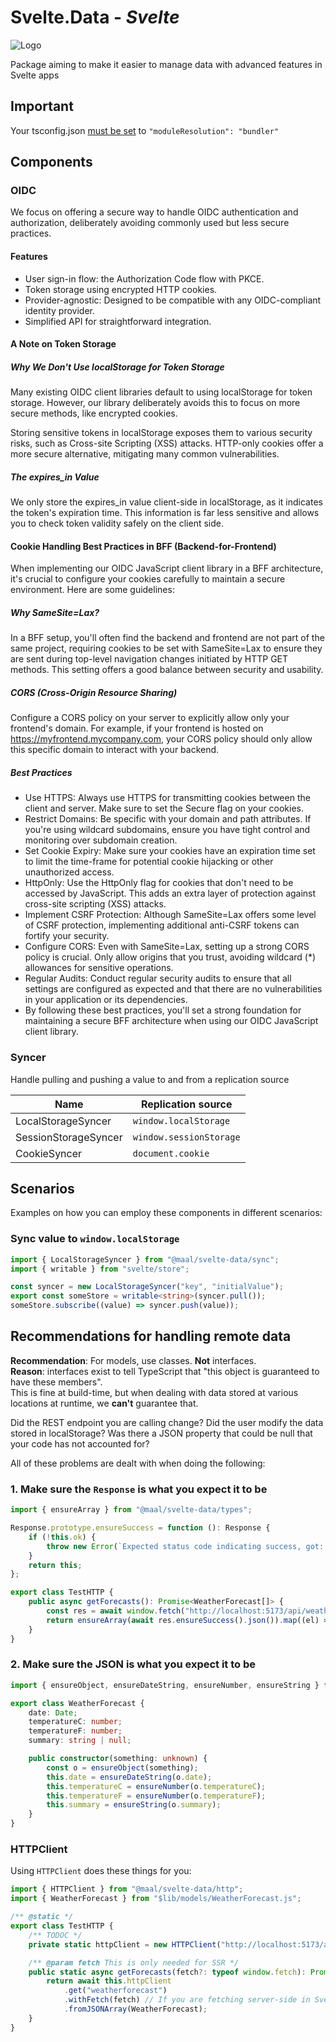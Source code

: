 # Svelte.Data - _Svelte_

![Logo](https://raw.githubusercontent.com/MathiasFrost/Svelte.StoresPlus/main/logo.png)

Package aiming to make it easier to manage data with advanced features in Svelte apps

## Important

Your tsconfig.json [must be set](https://kit.svelte.dev/docs/packaging#typescript) to `"moduleResolution": "bundler"`

## Components

### OIDC

We focus on offering a secure way to handle OIDC authentication and authorization, deliberately avoiding commonly used but less secure practices.

#### Features

-   User sign-in flow: the Authorization Code flow with PKCE.
-   Token storage using encrypted HTTP cookies.
-   Provider-agnostic: Designed to be compatible with any OIDC-compliant identity provider.
-   Simplified API for straightforward integration.

#### A Note on Token Storage

##### Why We Don't Use localStorage for Token Storage

Many existing OIDC client libraries default to using localStorage for token storage. However, our library deliberately avoids this to focus on more secure methods, like encrypted cookies.

Storing sensitive tokens in localStorage exposes them to various security risks, such as Cross-site Scripting (XSS) attacks. HTTP-only cookies offer a more secure alternative, mitigating many common vulnerabilities.

##### The expires_in Value

We only store the expires_in value client-side in localStorage, as it indicates the token's expiration time. This information is far less sensitive and allows you to check token validity safely on the client side.

#### Cookie Handling Best Practices in BFF (Backend-for-Frontend)

When implementing our OIDC JavaScript client library in a BFF architecture, it's crucial to configure your cookies carefully to maintain a secure environment. Here are some guidelines:

##### Why SameSite=Lax?

In a BFF setup, you'll often find the backend and frontend are not part of the same project, requiring cookies to be set with SameSite=Lax to ensure they are sent during top-level navigation changes initiated by HTTP GET methods. This setting offers a good balance between security and usability.

##### CORS (Cross-Origin Resource Sharing)

Configure a CORS policy on your server to explicitly allow only your frontend's domain. For example, if your frontend is hosted on https://myfrontend.mycompany.com, your CORS policy should only allow this specific domain to interact with your backend.

##### Best Practices

-   Use HTTPS: Always use HTTPS for transmitting cookies between the client and server. Make sure to set the Secure flag on your cookies.
-   Restrict Domains: Be specific with your domain and path attributes. If you're using wildcard subdomains, ensure you have tight control and monitoring over subdomain creation.
-   Set Cookie Expiry: Make sure your cookies have an expiration time set to limit the time-frame for potential cookie hijacking or other unauthorized access.
-   HttpOnly: Use the HttpOnly flag for cookies that don't need to be accessed by JavaScript. This adds an extra layer of protection against cross-site scripting (XSS) attacks.
-   Implement CSRF Protection: Although SameSite=Lax offers some level of CSRF protection, implementing additional anti-CSRF tokens can fortify your security.
-   Configure CORS: Even with SameSite=Lax, setting up a strong CORS policy is crucial. Only allow origins that you trust, avoiding wildcard (\*) allowances for sensitive operations.
-   Regular Audits: Conduct regular security audits to ensure that all settings are configured as expected and that there are no vulnerabilities in your application or its dependencies.
-   By following these best practices, you'll set a strong foundation for maintaining a secure BFF architecture when using our OIDC JavaScript client library.

### Syncer

Handle pulling and pushing a value to and from a replication source

| Name                 | Replication source      |
| -------------------- | ----------------------- |
| LocalStorageSyncer   | `window.localStorage`   |
| SessionStorageSyncer | `window.sessionStorage` |
| CookieSyncer         | `document.cookie`       |

## Scenarios

Examples on how you can employ these components in different scenarios:

### Sync value to `window.localStorage`

```ts
import { LocalStorageSyncer } from "@maal/svelte-data/sync";
import { writable } from "svelte/store";

const syncer = new LocalStorageSyncer("key", "initialValue");
export const someStore = writable<string>(syncer.pull());
someStore.subscribe((value) => syncer.push(value));
```

## Recommendations for handling remote data

**Recommendation**: For models, use classes. **Not** interfaces.  
**Reason**: interfaces exist to tell TypeScript that "this object is guaranteed to have these members".  
This is fine at build-time, but when dealing with data stored at various locations at runtime, we **can't** guarantee that.

Did the REST endpoint you are calling change? Did the user modify the data stored in localStorage? Was there a JSON property that could be null that your code
has not accounted for?

All of these problems are dealt with when doing the following:

### 1. Make sure the `Response` is what you expect it to be

```ts
import { ensureArray } from "@maal/svelte-data/types";

Response.prototype.ensureSuccess = function (): Response {
	if (!this.ok) {
		throw new Error(`Expected status code indicating success, got: ${this.status} ${this.statusText}`);
	}
	return this;
};

export class TestHTTP {
	public async getForecasts(): Promise<WeatherForecast[]> {
		const res = await window.fetch("http://localhost:5173/api/weatherforecast");
		return ensureArray(await res.ensureSuccess().json()).map((el) => new WeatherForecast(el));
	}
}
```

### 2. Make sure the JSON is what you expect it to be

```ts
import { ensureObject, ensureDateString, ensureNumber, ensureString } from "@maal/svelte-data";

export class WeatherForecast {
	date: Date;
	temperatureC: number;
	temperatureF: number;
	summary: string | null;

	public constructor(something: unknown) {
		const o = ensureObject(something);
		this.date = ensureDateString(o.date);
		this.temperatureC = ensureNumber(o.temperatureC);
		this.temperatureF = ensureNumber(o.temperatureF);
		this.summary = ensureString(o.summary);
	}
}
```

### HTTPClient

Using `HTTPClient` does these things for you:

```ts
import { HTTPClient } from "@maal/svelte-data/http";
import { WeatherForecast } from "$lib/models/WeatherForecast.js";

/** @static */
export class TestHTTP {
	/** TODOC */
	private static httpClient = new HTTPClient("http://localhost:5173/api/", { redirect: "manual", credentials: "include" });

	/** @param fetch This is only needed for SSR */
	public static async getForecasts(fetch?: typeof window.fetch): Promise<WeatherForecast[]> {
		return await this.httpClient
			.get("weatherforecast")
			.withFetch(fetch) // If you are fetching server-side in SvelteKit's `load` function
			.fromJSONArray(WeatherForecast);
	}
}
```

